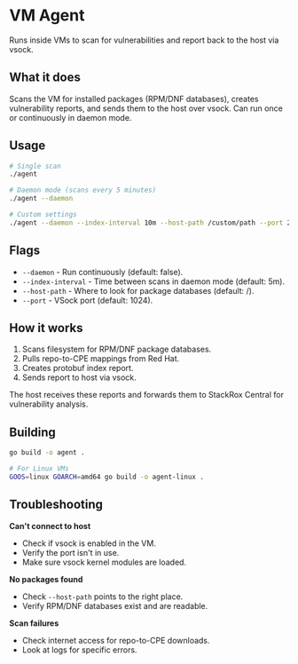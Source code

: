 # VM Agent

Runs inside VMs to scan for vulnerabilities and report back to the host via vsock.

## What it does

Scans the VM for installed packages (RPM/DNF databases), creates vulnerability reports, and sends them to the host over vsock. Can run once or continuously in daemon mode.

## Usage

```bash
# Single scan
./agent

# Daemon mode (scans every 5 minutes)
./agent --daemon

# Custom settings
./agent --daemon --index-interval 10m --host-path /custom/path --port 2048
```

## Flags

- `--daemon` - Run continuously (default: false).
- `--index-interval` - Time between scans in daemon mode (default: 5m).
- `--host-path` - Where to look for package databases (default: /).
- `--port` - VSock port (default: 1024).

## How it works

1. Scans filesystem for RPM/DNF package databases.
2. Pulls repo-to-CPE mappings from Red Hat.
3. Creates protobuf index report.
4. Sends report to host via vsock.

The host receives these reports and forwards them to StackRox Central for vulnerability analysis.

## Building

```bash
go build -o agent .

# For Linux VMs
GOOS=linux GOARCH=amd64 go build -o agent-linux .
```

## Troubleshooting

**Can't connect to host**
- Check if vsock is enabled in the VM.
- Verify the port isn't in use.
- Make sure vsock kernel modules are loaded.

**No packages found**
- Check `--host-path` points to the right place.
- Verify RPM/DNF databases exist and are readable.

**Scan failures**
- Check internet access for repo-to-CPE downloads.
- Look at logs for specific errors.
